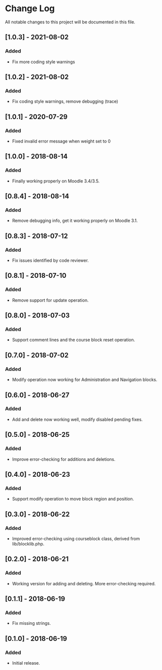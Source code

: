 # Change Log
All notable changes to this project will be documented in this file.

## [1.0.3] - 2021-08-02
### Added
- Fix more coding style warnings

## [1.0.2] - 2021-08-02
### Added
- Fix coding style warnings, remove debugging (trace)

## [1.0.1] - 2020-07-29
### Added
- Fixed invalid error message when weight set to 0

## [1.0.0] - 2018-08-14
### Added
- Finally working properly on Moodle 3.4/3.5.

## [0.8.4] - 2018-08-14
### Added
- Remove debugging info, get it working properly on Moodle 3.1.

## [0.8.3] - 2018-07-12
### Added
- Fix issues identified by code reviewer.

## [0.8.1] - 2018-07-10
### Added
- Remove support for update operation.

## [0.8.0] - 2018-07-03
### Added
- Support comment lines and the course block reset operation.

## [0.7.0] - 2018-07-02
### Added
- Modify operation now working for Administration and Navigation blocks.

## [0.6.0] - 2018-06-27
### Added
- Add and delete now working well, modify disabled pending fixes.

## [0.5.0] - 2018-06-25
### Added
- Improve error-checking for additions and deletions.

## [0.4.0] - 2018-06-23
### Added
- Support modify operation to move block region and position.

## [0.3.0] - 2018-06-22
### Added
- Improved error-checking using courseblock class, derived from lib/blocklib.php.

## [0.2.0] - 2018-06-21
### Added
- Working version for adding and deleting. More error-checking required.

## [0.1.1] - 2018-06-19
### Added
- Fix missing strings.

## [0.1.0] - 2018-06-19
### Added
- Initial release.
